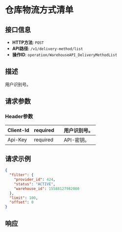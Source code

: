 # 仓库物流方式清单

## 接口信息

- **HTTP方法**: `POST`
- **API路径**: `/v1/delivery-method/list`
- **操作ID**: `operation/WarehouseAPI_DeliveryMethodList`

## 描述

用户识别号。

## 请求参数

### Header参数

| Client-Id | required |  | 用户识别号。 |
|---|---|---|---|
| Api-Key | required |  | API-密钥。 |

## 请求示例

```json
{
  "filter": {
    "provider_id": 424,
    "status": "ACTIVE",
    "warehouse_id": 15588127982000
  },
  "limit": 100,
  "offset": 0
}
```

## 响应
